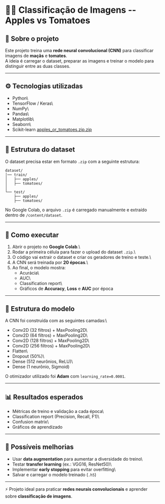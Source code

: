 # 🍎🍅 Classificação de Imagens -- Apples vs Tomatoes

## 📌 Sobre o projeto

Este projeto treina uma **rede neural convolucional (CNN)** para
classificar imagens de **maçãs** e **tomates**.\
A ideia é carregar o dataset, preparar as imagens e treinar o modelo
para distinguir entre as duas classes.

------------------------------------------------------------------------


## ⚙️ Tecnologias utilizadas

-   Python\
-   TensorFlow / Keras\
-   NumPy\
-   Pandas\
-   Matplotlib\
-   Seaborn\
-   Scikit-learn
[apples_or_tomatoes.zip.zip](https://github.com/user-attachments/files/22407491/apples_or_tomatoes.zip.zip)
------------------------------------------------------------------------

## 📂 Estrutura do dataset

O dataset precisa estar em formato `.zip` com a seguinte estrutura:

    dataset/
    │── train/
    │   ├── apples/
    │   ├── tomatoes/
    │
    └── test/
        ├── apples/
        ├── tomatoes/

No Google Colab, o arquivo `.zip` é carregado manualmente e extraído
dentro de `/content/dataset`.

------------------------------------------------------------------------

## 🚀 Como executar

1.  Abrir o projeto no **Google Colab**.\
2.  Rodar a primeira célula para fazer o upload do dataset `.zip`.\
3.  O código vai extrair o dataset e criar os geradores de treino e
    teste.\
4.  A CNN será treinada por **20 épocas**.\
5.  Ao final, o modelo mostra:
    -   Acurácia\
    -   AUC\
    -   Classification report\
    -   Gráficos de **Accuracy**, **Loss** e **AUC** por época

------------------------------------------------------------------------

## 🧠 Estrutura do modelo

A CNN foi construída com as seguintes camadas:\
- Conv2D (32 filtros) + MaxPooling2D\
- Conv2D (64 filtros) + MaxPooling2D\
- Conv2D (128 filtros) + MaxPooling2D\
- Conv2D (256 filtros) + MaxPooling2D\
- Flatten\
- Dropout (50%)\
- Dense (512 neurônios, ReLU)\
- Dense (1 neurônio, Sigmoid)

O otimizador utilizado foi **Adam** com `learning_rate=0.0001`.

------------------------------------------------------------------------

## 📊 Resultados esperados

-   Métricas de treino e validação a cada época\
-   Classification report (Precision, Recall, F1)\
-   Confusion matrix\
-   Gráficos de aprendizado

------------------------------------------------------------------------

## 🔮 Possíveis melhorias

-   Usar **data augmentation** para aumentar a diversidade do treino\
-   Testar **transfer learning** (ex.: VGG16, ResNet50)\
-   Implementar **early stopping** para evitar overfitting\
-   Salvar e carregar o modelo treinado (`.h5`)

------------------------------------------------------------------------

⚡ Projeto ideal para praticar **redes neurais convolucionais** e
aprender sobre **classificação de imagens**.
